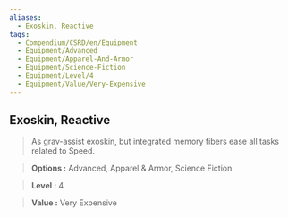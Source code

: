 ```yaml
---
aliases:
  - Exoskin, Reactive
tags:
  - Compendium/CSRD/en/Equipment
  - Equipment/Advanced
  - Equipment/Apparel-And-Armor
  - Equipment/Science-Fiction
  - Equipment/Level/4
  - Equipment/Value/Very-Expensive
---
```

    
      
## Exoskin, Reactive      
      
>As grav-assist exoskin, but integrated memory fibers ease all tasks related to Speed.      
> **Options :** Advanced, Apparel & Armor, Science Fiction      
> **Level :** 4      
> **Value :** Very Expensive